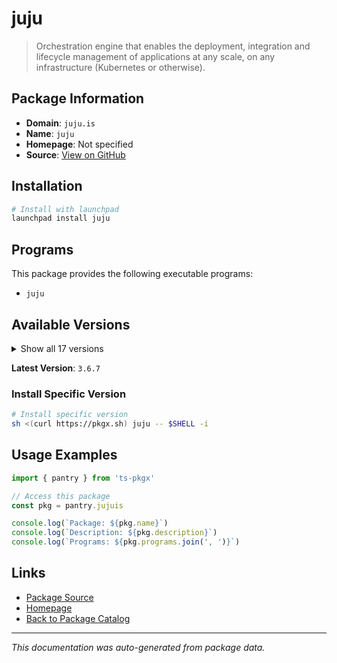 # juju

> Orchestration engine that enables the deployment, integration and lifecycle management of applications at any scale, on any infrastructure (Kubernetes or otherwise).

## Package Information

- **Domain**: `juju.is`
- **Name**: `juju`
- **Homepage**: Not specified
- **Source**: [View on GitHub](https://github.com/pkgxdev/pantry/tree/main/projects/juju.is/package.yml)

## Installation

```bash
# Install with launchpad
launchpad install juju
```

## Programs

This package provides the following executable programs:

- `juju`

## Available Versions

<details>
<summary>Show all 17 versions</summary>

- `3.6.7`, `3.6.6`, `3.6.5`, `3.6.4`, `3.6.3`
- `3.6.2`, `3.6.1`, `3.6.0`, `3.5.7`, `3.5.6`
- `3.5.5`, `3.5.4`, `3.5.3`, `3.4.6`, `3.3.7`
- `3.1.10`, `2.9.51`

</details>

**Latest Version**: `3.6.7`

### Install Specific Version

```bash
# Install specific version
sh <(curl https://pkgx.sh) juju -- $SHELL -i
```

## Usage Examples

```typescript
import { pantry } from 'ts-pkgx'

// Access this package
const pkg = pantry.jujuis

console.log(`Package: ${pkg.name}`)
console.log(`Description: ${pkg.description}`)
console.log(`Programs: ${pkg.programs.join(', ')}`)
```

## Links

- [Package Source](https://github.com/pkgxdev/pantry/tree/main/projects/juju.is/package.yml)
- [Homepage](#)
- [Back to Package Catalog](../package-catalog.md)

---

*This documentation was auto-generated from package data.*
